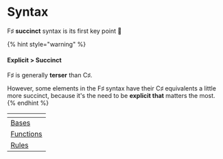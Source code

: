 # Syntax

F♯ **succinct** syntax is its first key point 💪

{% hint style="warning" %}
#### Explicit > Succinct

F♯ is generally **terser** than C♯.

However, some elements in the F♯ syntax have their C♯ equivalents a little more succinct, because it's the need to be **explicit that** matters the most.
{% endhint %}

<table data-view="cards">
    <thead> <tr> <th></th> </tr> </thead>
    <tbody>
        <tr> <td><a href="1-bases.md">Bases</a></td> </tr>
        <tr> <td><a href="2-functions.md">Functions</a></td> </tr>
        <tr> <td><a href="3-rules.md">Rules</a></td> </tr>
    </tbody>
</table>
